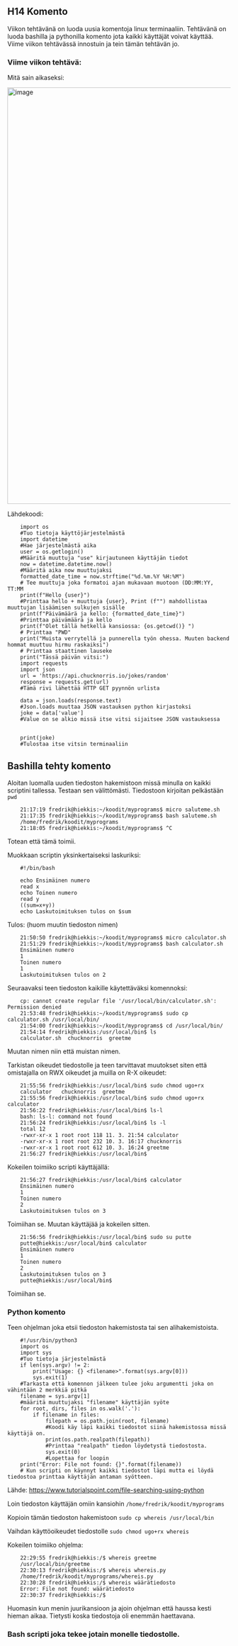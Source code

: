 ## H14 Komento

Viikon tehtävänä on luoda uusia komentoja linux terminaaliin. Tehtävänä on luoda bashilla ja pythonilla komento jota kaikki käyttäjät voivat käyttää.
Viime viikon tehtävässä innostuin ja tein tämän tehtävän jo.

### Viime viikon tehtävä:

Mitä sain aikaseksi:

<img width="940" alt="image" src="https://user-images.githubusercontent.com/122887178/224506955-ef4f3c35-d7e7-407a-a95d-e210213d0a74.png">

Lähdekoodi:


        import os
        #Tuo tietoja käyttöjärjestelmästä
        import datetime
        #Hae järjestelmästä aika
        user = os.getlogin()
        #Määritä muuttuja "use" kirjautuneen käyttäjän tiedot
        now = datetime.datetime.now()
        #Määritä aika now muuttujaksi
        formatted_date_time = now.strftime("%d.%m.%Y %H:%M")
        # Tee muuttuja joka formatoi ajan mukavaan muotoon (DD:MM:YY, TT:MM
        print(f"Hello {user}")
        #Printtaa hello + muuttuja {user}, Print (f"") mahdollistaa muuttujan lisäämisen sulkujen sisälle
        print(f"Päivämäärä ja kello: {formatted_date_time}")
        #Printtaa päivämäärä ja kello
        print(f"Olet tällä hetkellä kansiossa: {os.getcwd()} ")
        # Printtaa "PWD"
        print("Muista verrytellä ja punnerella työn ohessa. Muuten backend hommat muuttuu hirmu raskaiksi")
        # Printtaa staattinen lauseke
        print("Tässä päivän vitsi:")
        import requests
        import json
        url = 'https://api.chucknorris.io/jokes/random'
        response = requests.get(url)
        #Tämä rivi lähettää HTTP GET pyynnön urlista

        data = json.loads(response.text)
        #Json.loads muuttaa JSON vastauksen python kirjastoksi
        joke = data['value']
        #Value on se alkio missä itse vitsi sijaitsee JSON vastauksessa


        print(joke)
        #Tulostaa itse vitsin terminaaliin
        

## Bashilla tehty komento

Aloitan luomalla uuden tiedoston hakemistoon missä minulla on kaikki scriptini tallessa. Testaan sen välittömästi. Tiedostoon kirjoitan pelkästään `pwd`

        21:17:19 fredrik@hiekkis:~/koodit/myprograms$ micro saluteme.sh
        21:17:35 fredrik@hiekkis:~/koodit/myprograms$ bash saluteme.sh 
        /home/fredrik/koodit/myprograms
        21:18:05 fredrik@hiekkis:~/koodit/myprograms$ ^C

Totean että tämä toimii.

Muokkaan scriptin yksinkertaiseksi laskuriksi:

        #!/bin/bash

        echo Ensimäinen numero
        read x
        echo Toinen numero
        read y
        ((sum=x+y))
        echo Laskutoimituksen tulos on $sum
        
Tulos: (huom muutin tiedoston nimen)

        21:50:50 fredrik@hiekkis:~/koodit/myprograms$ micro calculator.sh 
        21:51:29 fredrik@hiekkis:~/koodit/myprograms$ bash calculator.sh
        Ensimäinen numero
        1
        Toinen numero
        1
        Laskutoimituksen tulos on 2
        
Seuraavaksi teen tiedoston kaikille käytettäväksi komennoksi:
        
        cp: cannot create regular file '/usr/local/bin/calculator.sh': Permission denied
        21:53:48 fredrik@hiekkis:~/koodit/myprograms$ sudo cp calculator.sh /usr/local/bin/
        21:54:00 fredrik@hiekkis:~/koodit/myprograms$ cd /usr/local/bin/
        21:54:14 fredrik@hiekkis:/usr/local/bin$ ls
        calculator.sh  chucknorris  greetme

Muutan nimen niin että muistan nimen.

Tarkistan oikeudet tiedostolle ja teen tarvittavat muutokset siten että omistajalla on RWX oikeudet ja muilla on R-X oikeudet:

        21:55:56 fredrik@hiekkis:/usr/local/bin$ sudo chmod ugo+rx 
        calculator   chucknorris  greetme      
        21:55:56 fredrik@hiekkis:/usr/local/bin$ sudo chmod ugo+rx calculator 
        21:56:22 fredrik@hiekkis:/usr/local/bin$ ls-l
        bash: ls-l: command not found
        21:56:24 fredrik@hiekkis:/usr/local/bin$ ls -l
        total 12
        -rwxr-xr-x 1 root root 118 11. 3. 21:54 calculator
        -rwxr-xr-x 1 root root 232 10. 3. 16:17 chucknorris
        -rwxr-xr-x 1 root root 612 10. 3. 16:24 greetme
        21:56:27 fredrik@hiekkis:/usr/local/bin$ 
        
Kokeilen toimiiko scripti käyttäjällä:

        21:56:27 fredrik@hiekkis:/usr/local/bin$ calculator 
        Ensimäinen numero
        1
        Toinen numero
        2
        Laskutoimituksen tulos on 3
        
Toimiihan se. Muutan käyttäjää ja kokeilen sitten. 

        21:56:56 fredrik@hiekkis:/usr/local/bin$ sudo su putte   
        putte@hiekkis:/usr/local/bin$ calculator 
        Ensimäinen numero
        1
        Toinen numero
        2
        Laskutoimituksen tulos on 3
        putte@hiekkis:/usr/local/bin$ 
        
Toimiihan se. 

### Python komento

Teen ohjelman joka etsii tiedoston hakemistosta tai sen alihakemistoista.

        #!/usr/bin/python3
        import os
        import sys
        #Tuo tietoja järjestelmästä
        if len(sys.argv) != 2:
            print("Usage: {} <filename>".format(sys.argv[0]))
            sys.exit(1)
        #Tarkasta että komennon jälkeen tulee joku argumentti joka on vähintään 2 merkkiä pitkä
        filename = sys.argv[1]
        #määritä muuttujaksi "filename" käyttäjän syöte
        for root, dirs, files in os.walk('.'):
            if filename in files:
                filepath = os.path.join(root, filename)
                #Koodi käy läpi kaikki tiedostot siinä hakemistossa missä käyttäjä on.
                print(os.path.realpath(filepath))
                #Printtaa "realpath" tiedon löydetystä tiedostosta.
                sys.exit(0)
                #Lopettaa for loopin
        print("Error: File not found: {}".format(filename))
        # Kun scripti on käynnyt kaikki tiedostot läpi mutta ei löydä tiedostoa printtaa käyttäjän antaman syötteen.
Lähde: https://www.tutorialspoint.com/file-searching-using-python


Loin tiedoston käyttäjän omiin kansiohin `/home/fredrik/koodit/myprograms`

Kopioin tämän tiedoston hakemistoon `sudo cp whereis /usr/local/bin`

Vaihdan käyttöoikeudet tiedostolle `sudo chmod ugo+rx whereis`

Kokeilen toimiiko ohjelma: 

        22:29:55 fredrik@hiekkis:/$ whereis greetme
        /usr/local/bin/greetme
        22:30:13 fredrik@hiekkis:/$ whereis whereis.py
        /home/fredrik/koodit/myprograms/whereis.py
        22:30:28 fredrik@hiekkis:/$ whereis wäärätiedosto
        Error: File not found: wäärätiedosto
        22:30:37 fredrik@hiekkis:/$ 
        
Huomasin kun menin juurikansioon ja ajoin ohjelman että haussa kesti hieman aikaa. Tietysti koska tiedostoja oli enemmän haettavana.


### Bash scripti joka tekee jotain monelle tiedostolle.








